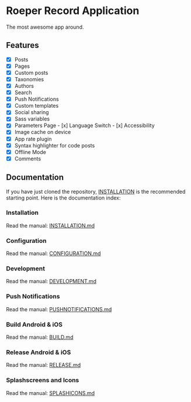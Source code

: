 # Roeper Record Application

The most awesome app around.

## Features

- [x] Posts
- [x] Pages
- [x] Custom posts
- [x] Taxonomies
- [x] Authors
- [x] Search
- [x] Push Notifications
- [x] Custom templates
- [x] Social sharing
- [x] Sass variables
- [x] Parameters Page
      - [x] Language Switch
      - [x] Accessibility
- [x] Image cache on device
- [x] App rate plugin
- [x] Syntax highlighter for code posts
- [x] Offline Mode
- [x] Comments

## Documentation

If you have just cloned the repository, [INSTALLATION](INSTALLATION.md) is the recommended starting point. Here is the documentation index:

### Installation

Read the manual: [INSTALLATION.md](INSTALLATION.md)

### Configuration

Read the manual: [CONFIGURATION.md](CONFIGURATION.md)

### Development

Read the manual: [DEVELOPMENT.md](DEVELOPMENT.md)

### Push Notifications

Read the manual: [PUSHNOTIFICATIONS.md](PUSHNOTIFICATIONS.md)

### Build Android & iOS

Read the manual: [BUILD.md](BUILD.md)

### Release Android & iOS

Read the manual: [RELEASE.md](RELEASE.md)

### Splashscreens and Icons

Read the manual: [SPLASHICONS.md](SPLASHICONS.md)